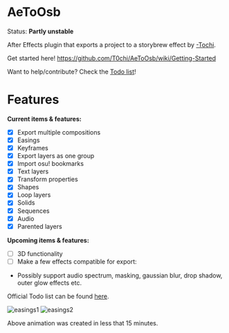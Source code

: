 # AeToOsb
Status: **Partly unstable**

After Effects plugin that exports a project to a storybrew effect by [-Tochi](https://osu.ppy.sh/users/3664366).

Get started here! https://github.com/T0chi/AeToOsb/wiki/Getting-Started

Want to help/contribute? Check the [Todo list](https://github.com/T0chi/AeToOsb/wiki#todo-list)!

# Features
**Current items & features:**
- [x] Export multiple compositions
- [x] Easings
- [x] Keyframes
- [x] Export layers as one group
- [x] Import osu! bookmarks
- [x] Text layers
- [x] Transform properties
- [x] Shapes
- [x] Loop layers
- [x] Solids
- [x] Sequences
- [x] Audio
- [x] Parented layers

**Upcoming items & features:**
- [ ] 3D functionality
- [ ] Make a few effects compatible for export:
* Possibly support audio spectrum, masking, gaussian blur, drop shadow, outer glow effects etc.

Official Todo list can be found [here](https://github.com/T0chi/AeToOsb/wiki#todo-list).

![easings1](https://i.imgur.com/fnTvguD.gif)
![easings2](https://i.imgur.com/xdZoXWc.gif)

Above animation was created in less that 15 minutes.

